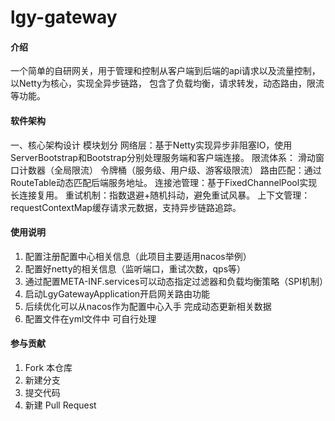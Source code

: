 # lgy-gateway

#### 介绍
一个简单的自研网关，用于管理和控制从客户端到后端的api请求以及流量控制，以Netty为核心，实现全异步链路，
包含了负载均衡，请求转发，动态路由，限流等功能。
#### 软件架构
一、核心架构设计
模块划分
网络层：基于Netty实现异步非阻塞IO，使用ServerBootstrap和Bootstrap分别处理服务端和客户端连接。
限流体系：
滑动窗口计数器（全局限流）
令牌桶（服务级、用户级、游客级限流）
路由匹配：通过RouteTable动态匹配后端服务地址。
连接池管理：基于FixedChannelPool实现长连接复用。
重试机制：指数退避+随机抖动，避免重试风暴。
上下文管理：requestContextMap缓存请求元数据，支持异步链路追踪。
#### 使用说明

1. 配置注册配置中心相关信息（此项目主要适用nacos举例）
2. 配置好netty的相关信息（监听端口，重试次数，qps等）
3. 通过配置META-INF.services可以动态指定过滤器和负载均衡策略（SPI机制）
4. 启动LgyGatewayApplication开启网关路由功能
5. 后续优化可以从nacos作为配置中心入手 完成动态更新相关数据
6. 配置文件在yml文件中 可自行处理

#### 参与贡献

1.  Fork 本仓库
2.  新建分支
3.  提交代码
4.  新建 Pull Request

